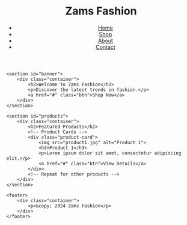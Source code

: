 <!DOCTYPE html>
<html lang="en">
<head>
    <meta charset="UTF-8">
    <meta name="viewport" content="width=device-width, initial-scale=1.0">
    <title>Zams Fashion</title>
    <link rel="stylesheet" href="styles.css">
</head>
<body>
    <header>
        <div class="container">
            <h1>Zams Fashion</h1>
            <nav>
                <ul>
                    <li><a href="#">Home</a></li>
                    <li><a href="#">Shop</a></li>
                    <li><a href="#">About</a></li>
                    <li><a href="#">Contact</a></li>
                </ul>
            </nav>
        </div>
    </header>

    <section id="banner">
        <div class="container">
            <h2>Welcome to Zams Fashion</h2>
            <p>Discover the latest trends in fashion.</p>
            <a href="#" class="btn">Shop Now</a>
        </div>
    </section>

    <section id="products">
        <div class="container">
            <h2>Featured Products</h2>
            <!-- Product Cards -->
            <div class="product-card">
                <img src="product1.jpg" alt="Product 1">
                <h3>Product 1</h3>
                <p>Lorem ipsum dolor sit amet, consectetur adipiscing elit.</p>
                <a href="#" class="btn">View Details</a>
            </div>
            <!-- Repeat for other products -->
        </div>
    </section>

    <footer>
        <div class="container">
            <p>&copy; 2024 Zams Fashion</p>
        </div>
    </footer>
</body>
</html>

